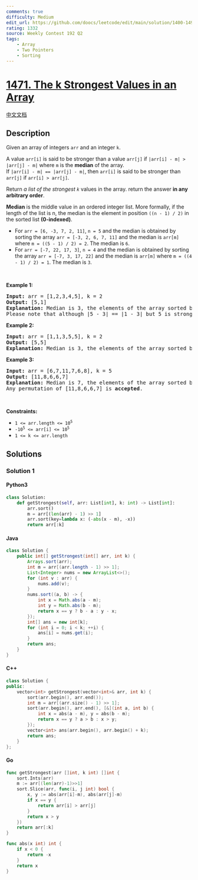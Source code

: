 ```yaml
---
comments: true
difficulty: Medium
edit_url: https://github.com/doocs/leetcode/edit/main/solution/1400-1499/1471.The%20k%20Strongest%20Values%20in%20an%20Array/README_EN.md
rating: 1332
source: Weekly Contest 192 Q2
tags:
    - Array
    - Two Pointers
    - Sorting
---
```


<!-- problem:start -->

# [1471. The k Strongest Values in an Array](https://leetcode.com/problems/the-k-strongest-values-in-an-array)

[中文文档](/solution/1400-1499/1471.The%20k%20Strongest%20Values%20in%20an%20Array/README.md)

## Description

<!-- description:start -->

<p>Given an array of integers <code>arr</code> and an integer <code>k</code>.</p>

<p>A value <code>arr[i]</code> is said to be stronger than a value <code>arr[j]</code> if <code>|arr[i] - m| &gt; |arr[j] - m|</code> where <code>m</code> is the <strong>median</strong> of the array.<br />
If <code>|arr[i] - m| == |arr[j] - m|</code>, then <code>arr[i]</code> is said to be stronger than <code>arr[j]</code> if <code>arr[i] &gt; arr[j]</code>.</p>

<p>Return <em>a list of the strongest <code>k</code></em> values in the array. return the answer <strong>in any arbitrary order</strong>.</p>

<p><strong>Median</strong> is the middle value in an ordered integer list. More formally, if the length of the list is n, the median is the element in position <code>((n - 1) / 2)</code> in the sorted list <strong>(0-indexed)</strong>.</p>

<ul>
	<li>For <code>arr = [6, -3, 7, 2, 11]</code>, <code>n = 5</code> and the median is obtained by sorting the array <code>arr = [-3, 2, 6, 7, 11]</code> and the median is <code>arr[m]</code> where <code>m = ((5 - 1) / 2) = 2</code>. The median is <code>6</code>.</li>
	<li>For <code>arr = [-7, 22, 17,&thinsp;3]</code>, <code>n = 4</code> and the median is obtained by sorting the array <code>arr = [-7, 3, 17, 22]</code> and the median is <code>arr[m]</code> where <code>m = ((4 - 1) / 2) = 1</code>. The median is <code>3</code>.</li>
</ul>

<p>&nbsp;</p>
<p><strong class="example">Example 1:</strong></p>

<pre>
<strong>Input:</strong> arr = [1,2,3,4,5], k = 2
<strong>Output:</strong> [5,1]
<strong>Explanation:</strong> Median is 3, the elements of the array sorted by the strongest are [5,1,4,2,3]. The strongest 2 elements are [5, 1]. [1, 5] is also <strong>accepted</strong> answer.
Please note that although |5 - 3| == |1 - 3| but 5 is stronger than 1 because 5 &gt; 1.
</pre>

<p><strong class="example">Example 2:</strong></p>

<pre>
<strong>Input:</strong> arr = [1,1,3,5,5], k = 2
<strong>Output:</strong> [5,5]
<strong>Explanation:</strong> Median is 3, the elements of the array sorted by the strongest are [5,5,1,1,3]. The strongest 2 elements are [5, 5].
</pre>

<p><strong class="example">Example 3:</strong></p>

<pre>
<strong>Input:</strong> arr = [6,7,11,7,6,8], k = 5
<strong>Output:</strong> [11,8,6,6,7]
<strong>Explanation:</strong> Median is 7, the elements of the array sorted by the strongest are [11,8,6,6,7,7].
Any permutation of [11,8,6,6,7] is <strong>accepted</strong>.
</pre>

<p>&nbsp;</p>
<p><strong>Constraints:</strong></p>

<ul>
	<li><code>1 &lt;= arr.length &lt;= 10<sup>5</sup></code></li>
	<li><code>-10<sup>5</sup> &lt;= arr[i] &lt;= 10<sup>5</sup></code></li>
	<li><code>1 &lt;= k &lt;= arr.length</code></li>
</ul>

<!-- description:end -->

## Solutions

<!-- solution:start -->

### Solution 1

<!-- tabs:start -->

#### Python3

```python
class Solution:
    def getStrongest(self, arr: List[int], k: int) -> List[int]:
        arr.sort()
        m = arr[(len(arr) - 1) >> 1]
        arr.sort(key=lambda x: (-abs(x - m), -x))
        return arr[:k]
```

#### Java

```java
class Solution {
    public int[] getStrongest(int[] arr, int k) {
        Arrays.sort(arr);
        int m = arr[(arr.length - 1) >> 1];
        List<Integer> nums = new ArrayList<>();
        for (int v : arr) {
            nums.add(v);
        }
        nums.sort((a, b) -> {
            int x = Math.abs(a - m);
            int y = Math.abs(b - m);
            return x == y ? b - a : y - x;
        });
        int[] ans = new int[k];
        for (int i = 0; i < k; ++i) {
            ans[i] = nums.get(i);
        }
        return ans;
    }
}
```

#### C++

```cpp
class Solution {
public:
    vector<int> getStrongest(vector<int>& arr, int k) {
        sort(arr.begin(), arr.end());
        int m = arr[(arr.size() - 1) >> 1];
        sort(arr.begin(), arr.end(), [&](int a, int b) {
            int x = abs(a - m), y = abs(b - m);
            return x == y ? a > b : x > y;
        });
        vector<int> ans(arr.begin(), arr.begin() + k);
        return ans;
    }
};
```

#### Go

```go
func getStrongest(arr []int, k int) []int {
	sort.Ints(arr)
	m := arr[(len(arr)-1)>>1]
	sort.Slice(arr, func(i, j int) bool {
		x, y := abs(arr[i]-m), abs(arr[j]-m)
		if x == y {
			return arr[i] > arr[j]
		}
		return x > y
	})
	return arr[:k]
}

func abs(x int) int {
	if x < 0 {
		return -x
	}
	return x
}
```

<!-- tabs:end -->

<!-- solution:end -->

<!-- problem:end -->
